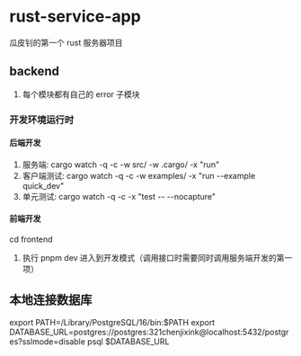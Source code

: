 # rust-service-app
瓜皮钊的第一个 rust 服务器项目

## backend
1. 每个模块都有自己的 error 子模块


### 开发环境运行时
<!-- 
    -q --quiet，表示不打印一些多余的 cargo watch 相关日志
    -c --clear，表示每次执行清空终端信息
    -w --watch [目录]，监控下面的目录，如果发生改变则重新执行
    -x --execute [命令]，执行后面的命令。
-->
#### 后端开发
1. 服务端: cargo watch -q -c -w src/ -w .cargo/ -x "run"
2. 客户端测试: cargo watch -q -c -w examples/ -x "run --example quick_dev"
3. 单元测试: cargo watch -q -c -x "test -- --nocapture"

#### 前端开发
cd frontend
1. 执行 pnpm dev 进入到开发模式（调用接口时需要同时调用服务端开发的第一项）


## 本地连接数据库
export PATH=/Library/PostgreSQL/16/bin:$PATH
export DATABASE_URL=postgres://postgres:321chenjixink@localhost:5432/postgres?sslmode=disable
psql $DATABASE_URL